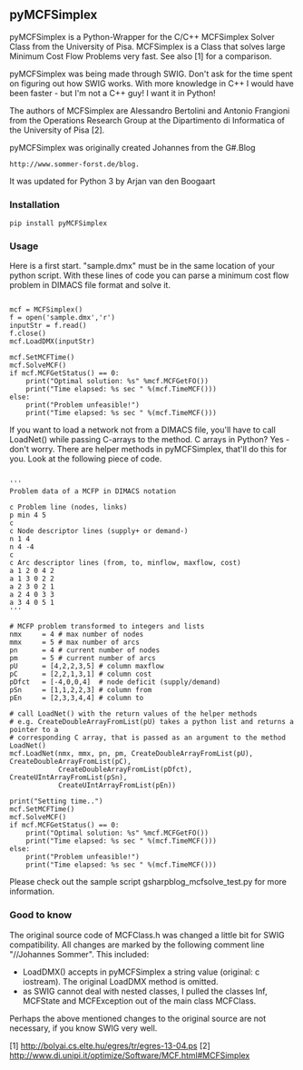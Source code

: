
## pyMCFSimplex

pyMCFSimplex is a Python-Wrapper for the C/C++ MCFSimplex Solver Class from 
the University of Pisa.
MCFSimplex is a Class that solves large Minimum Cost Flow Problems
very fast.
See also [1] for a comparison.

pyMCFSimplex was being made through SWIG. Don't ask for the time spent on
figuring out how SWIG works. With more knowledge in C++ I would have been
faster - but I'm not a C++ guy! I want it in Python!

The authors of MCFSimplex are Alessandro Bertolini and Antonio Frangioni from
the Operations Research Group at the Dipartimento di Informatica of the 
University of Pisa [2].

pyMCFSimplex was originally created Johannes from the G#.Blog 

	http://www.sommer-forst.de/blog. 

It was updated for Python 3 by Arjan van den Boogaart

### Installation

`pip install pyMCFSimplex`

### Usage

Here is a first start. "sample.dmx" must be in the same location of your python script.
With these lines of code you can parse a minimum cost flow problem in DIMACS file format and solve it.

```from pyMCFSimplex import *

mcf = MCFSimplex()
f = open('sample.dmx','r')
inputStr = f.read()
f.close()
mcf.LoadDMX(inputStr)

mcf.SetMCFTime()
mcf.SolveMCF()
if mcf.MCFGetStatus() == 0:
    print("Optimal solution: %s" %mcf.MCFGetFO())
    print("Time elapsed: %s sec " %(mcf.TimeMCF()))
else:
    print("Problem unfeasible!")
    print("Time elapsed: %s sec " %(mcf.TimeMCF()))
```

If you want to load a network not from a DIMACS file, you'll have to call LoadNet() while passing C-arrays to the method.
C arrays in Python? Yes - don't worry. There are helper methods in pyMCFSimplex, that'll do this for you.
Look at the following piece of code.

```mcf = MCFSimplex()

'''
Problem data of a MCFP in DIMACS notation

c Problem line (nodes, links)
p min 4 5
c
c Node descriptor lines (supply+ or demand-)
n 1 4
n 4 -4
c
c Arc descriptor lines (from, to, minflow, maxflow, cost)
a 1 2 0 4 2
a 1 3 0 2 2
a 2 3 0 2 1
a 2 4 0 3 3
a 3 4 0 5 1
'''

# MCFP problem transformed to integers and lists
nmx     = 4 # max number of nodes
mmx     = 5 # max number of arcs
pn      = 4 # current number of nodes
pm      = 5 # current number of arcs
pU      = [4,2,2,3,5] # column maxflow
pC      = [2,2,1,3,1] # column cost
pDfct   = [-4,0,0,4]  # node deficit (supply/demand)
pSn     = [1,1,2,2,3] # column from
pEn     = [2,3,3,4,4] # column to

# call LoadNet() with the return values of the helper methods
# e.g. CreateDoubleArrayFromList(pU) takes a python list and returns a pointer to a 
# corresponding C array, that is passed as an argument to the method LoadNet()
mcf.LoadNet(nmx, mmx, pn, pm, CreateDoubleArrayFromList(pU), CreateDoubleArrayFromList(pC),
            CreateDoubleArrayFromList(pDfct), CreateUIntArrayFromList(pSn),
            CreateUIntArrayFromList(pEn))

print("Setting time..")
mcf.SetMCFTime()
mcf.SolveMCF()
if mcf.MCFGetStatus() == 0:
    print("Optimal solution: %s" %mcf.MCFGetFO())
    print("Time elapsed: %s sec " %(mcf.TimeMCF()))
else:
    print("Problem unfeasible!")
    print("Time elapsed: %s sec " %(mcf.TimeMCF()))
```


Please check out the sample script gsharpblog_mcfsolve_test.py for more information.


### Good to know

The original source code of MCFClass.h was changed a little bit for SWIG compatibility.
All changes are marked by the following comment line "//Johannes Sommer".
This included:
- LoadDMX() accepts in pyMCFSimplex a string value (original: c iostream). The original LoadDMX method is omitted.
- as SWIG cannot deal with nested classes, I pulled the classes Inf, MCFState and MCFException out of the main class MCFClass.

Perhaps the above mentioned changes to the original source are not necessary, if you know SWIG very well.

[1] http://bolyai.cs.elte.hu/egres/tr/egres-13-04.ps
[2] http://www.di.unipi.it/optimize/Software/MCF.html#MCFSimplex
